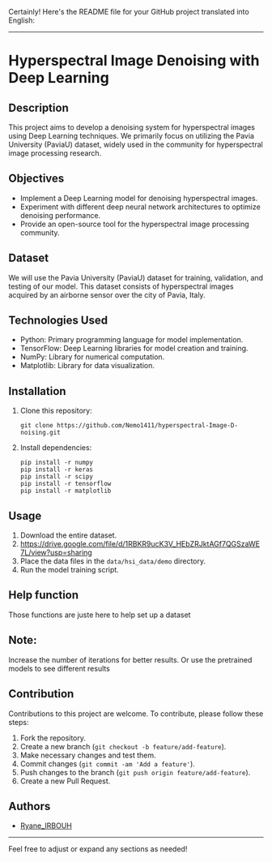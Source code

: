 Certainly! Here's the README file for your GitHub project translated into English:

---

# Hyperspectral Image Denoising with Deep Learning

## Description
This project aims to develop a denoising system for hyperspectral images using Deep Learning techniques. We primarily focus on utilizing the Pavia University (PaviaU) dataset, widely used in the community for hyperspectral image processing research.

## Objectives
- Implement a Deep Learning model for denoising hyperspectral images.
- Experiment with different deep neural network architectures to optimize denoising performance.
- Provide an open-source tool for the hyperspectral image processing community.

## Dataset
We will use the Pavia University (PaviaU) dataset for training, validation, and testing of our model. This dataset consists of hyperspectral images acquired by an airborne sensor over the city of Pavia, Italy.

## Technologies Used
- Python: Primary programming language for model implementation.
- TensorFlow: Deep Learning libraries for model creation and training.
- NumPy: Library for numerical computation.
- Matplotlib: Library for data visualization.

## Installation
1. Clone this repository:
   ```
   git clone https://github.com/Nemo1411/hyperspectral-Image-D-noising.git
   ```
2. Install dependencies:
   ```
   pip install -r numpy
   pip install -r keras
   pip install -r scipy
   pip install -r tensorflow
   pip install -r matplotlib
   ```

## Usage
1. Download the entire dataset.
2. https://drive.google.com/file/d/1RBKR9ucK3V_HEbZRJktAGf7QGSzaWE7L/view?usp=sharing
3. Place the data files in the `data/hsi_data/demo` directory.
4. Run the model training script.

## Help function
Those functions are juste here to help set up a dataset

## Note:
Increase the number of iterations for better results.
Or use the pretrained models to see different results

## Contribution
Contributions to this project are welcome. To contribute, please follow these steps:
1. Fork the repository.
2. Create a new branch (`git checkout -b feature/add-feature`).
3. Make necessary changes and test them.
4. Commit changes (`git commit -am 'Add a feature'`).
5. Push changes to the branch (`git push origin feature/add-feature`).
6. Create a new Pull Request.

## Authors
- [Ryane_IRBOUH](https://github.com/Nemo1411)

--- 

Feel free to adjust or expand any sections as needed!
